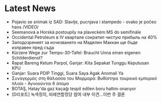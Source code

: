 # Latest News
-  Pojavio se snimak iz SAD: Slavlje, pucnjava i stampedo - ovako je počeo haos /VIDEO/
-  Seemanová a Horská postoupily na plaveckém MS do semifinále
-  Occidental Petroleum в IV квартале сократил чистую прибыль на 40%
-  Заподозреният за изчезването на Маделин Маккан ще бъде изправен пред съда
-  Kürzere Wege zur Tempo-30-Tafel: Braucht Unna einen eigenen Schilderdienst?
-  Rapat Bareng Ketum Parpol, Ganjar: Kita Sepakat Tunggu Keputusan KPU
-  Ganjar: Suara PDIP Tinggi, Suara Saya Agak Anomali Ya
-  Συναγερμός στη θάλασσα του Μαρμαρά: Βυθίστηκε τουρκικό εμπορικό πλοίο - Αγνοούνται 6 άτομα
-  BOTAŞ, Hatay'da gaz kaçağı tespit edilen boru hattını onarıyor
-  [D리포트] 녹색정의, 비례연합정당 참여 내부 이견…이번 주 결론
